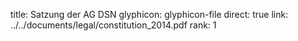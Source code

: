 title: Satzung der AG DSN
glyphicon: glyphicon-file
direct: true
link: ../../documents/legal/constitution_2014.pdf
rank: 1

